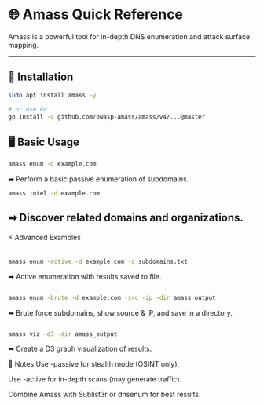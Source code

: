 # 🌐 Amass Quick Reference

Amass is a powerful tool for in-depth DNS enumeration and attack surface mapping.

---

## 🔧 Installation
```bash
sudo apt install amass -y

# or use Go
go install -v github.com/owasp-amass/amass/v4/...@master
```
## 🖥️ Basic Usage
```bash
amass enum -d example.com
```
➡ Perform a basic passive enumeration of subdomains.

```bash
amass intel -d example.com
```
➡ Discover related domains and organizations.
---
⚡ Advanced Examples
```bash

amass enum -active -d example.com -o subdomains.txt
```
➡ Active enumeration with results saved to file.

```bash

amass enum -brute -d example.com -src -ip -dir amass_output
```
➡ Brute force subdomains, show source & IP, and save in a directory.

```bash

amass viz -d3 -dir amass_output
```
➡ Create a D3 graph visualization of results.

📌 Notes
Use -passive for stealth mode (OSINT only).

Use -active for in-depth scans (may generate traffic).

Combine Amass with Sublist3r or dnsenum for best results.
